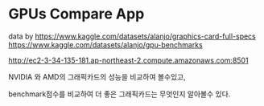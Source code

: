 # GPUs Compare App

data by
https://www.kaggle.com/datasets/alanjo/graphics-card-full-specs
https://www.kaggle.com/datasets/alanjo/gpu-benchmarks

http://ec2-3-34-135-181.ap-northeast-2.compute.amazonaws.com:8501

NVIDIA 와 AMD의 그래픽카드의 성능을 비교하여 볼수있고,

benchmark점수를 비교하여 더 좋은 그래픽카드는 무엇인지 알아볼수 있다.
